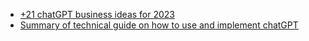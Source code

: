 - [+21 chatGPT business ideas for 2023](Biz_with_openAI.md)
- [ Summary of technical guide on how to use and implement chatGPT](tech_guide_to_GPT.md)